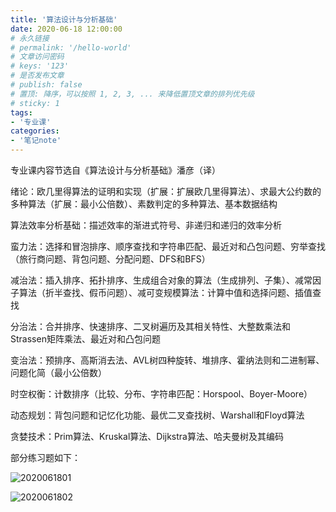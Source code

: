 ```yaml
---
title: '算法设计与分析基础'
date: 2020-06-18 12:00:00
# 永久链接
# permalink: '/hello-world'
# 文章访问密码
# keys: '123'
# 是否发布文章
# publish: false
# 置顶: 降序，可以按照 1, 2, 3, ... 来降低置顶文章的排列优先级
# sticky: 1
tags:
- '专业课'
categories:
- '笔记note'
---
```



专业课内容节选自《算法设计与分析基础》潘彦（译）

<!-- more -->



绪论：欧几里得算法的证明和实现（扩展：扩展欧几里得算法）、求最大公约数的多种算法（扩展：最小公倍数）、素数判定的多种算法、基本数据结构

算法效率分析基础：描述效率的渐进式符号、非递归和递归的效率分析

蛮力法：选择和冒泡排序、顺序查找和字符串匹配、最近对和凸包问题、穷举查找（旅行商问题、背包问题、分配问题、DFS和BFS）

减治法：插入排序、拓扑排序、生成组合对象的算法（生成排列、子集）、减常因子算法（折半查找、假币问题）、减可变规模算法：计算中值和选择问题、插值查找

分治法：合并排序、快速排序、二叉树遍历及其相关特性、大整数乘法和Strassen矩阵乘法、最近对和凸包问题

变治法：预排序、高斯消去法、AVL树四种旋转、堆排序、霍纳法则和二进制幂、问题化简（最小公倍数）

时空权衡：计数排序（比较、分布、字符串匹配：Horspool、Boyer-Moore）

动态规划：背包问题和记忆化功能、最优二叉查找树、Warshall和Floyd算法

贪婪技术：Prim算法、Kruskal算法、Dijkstra算法、哈夫曼树及其编码



部分练习题如下：

![2020061801](https://img.chanx.tech/i/2022/06/12/7ep46_0.png)

![2020061802](https://img.chanx.tech/i/2022/06/12/7enk4_0.png)